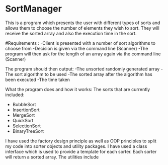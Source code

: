 


# SortManager
This is a program which presents the user with different types of sorts and allows them to choose the number of elements they wish to sort. They will receive the sorted array and also the execution time in the sort.

#Requirements :
-Client is presented with a number of sort algorithms to choose from
-Decision is given via the command line (Scanner)
-The program will then ask for the length of an array again via the command line (Scanner)

The program should then output:
-The unsorted randomly generated array
-The sort algorithm to be used
-The sorted array after the algorithm has been executed
-The time taken

What the program does and how it works:
The sorts that are currently included:
- BubbleSort
- InsertionSort
- MergeSort
- QuickSort
- SelectionSort
- BinaryTreeSort

I have used the factory design principle as well as OOP principles to split my code into sorter objects and utility packages.
I have used a class interface which is used to provide a template for each sorter. Each sorter will return a sorted array.
The utilities include 

